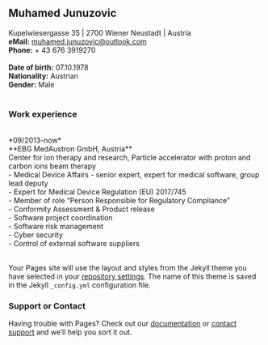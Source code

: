 ## Muhamed Junuzovic
Kupelwiesergasse 35 | 2700 Wiener Neustadt  | Austria
<br>
**eMail:** [muhamed.junuzovic@outlook.com](muhamed.junuzovic@outlook.com)
<br>
**Phone:** + 43 676 3919270
<br><br>
**Date of birth:** 07.10.1978 
<br>
**Nationality:** Austrian
<br>
**Gender:** Male
<br><br>

### Work experience
<br>
*09/2013-now*
<br>
**EBG MedAustron GmbH, Austria** 
<br>
Center for ion therapy and research, Particle accelerator with proton and carbon ions beam therapy
<br>
- Medical Device Affairs - senior expert, expert for medical software, group lead deputy
<br>
- Expert for Medical Device Regulation (EU) 2017/745
<br>
- Member of role “Person Responsible for Regulatory Compliance”
<br>
- Conformity Assessment & Product release
<br>
- Software project coordination
<br>
- Software risk management
<br>
- Cyber security 
<br>
- Control of external software suppliers
<br><br>

Your Pages site will use the layout and styles from the Jekyll theme you have selected in your [repository settings](https://github.com/junuzovicm/cv/settings/pages). The name of this theme is saved in the Jekyll `_config.yml` configuration file.

### Support or Contact

Having trouble with Pages? Check out our [documentation](https://docs.github.com/categories/github-pages-basics/) or [contact support](https://support.github.com/contact) and we’ll help you sort it out.
